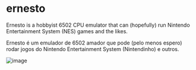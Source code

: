 # ernesto
Ernesto is a hobbyist 6502 CPU emulator that can (hopefully) run Nintendo Entertainment System (NES) games and the likes.

Ernesto é um emulador de 6502 amador que pode (pelo menos espero) rodar jogos do Nintendo Entertainment System (Nintendinho) e outros.

![image](https://github.com/user-attachments/assets/1c94d458-8b56-49fc-ae3c-061c8023a8a4)

